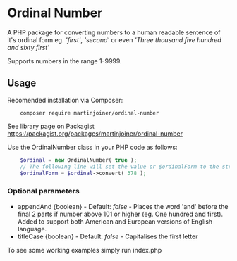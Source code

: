 Ordinal Number
==============

A PHP package for converting numbers to a human readable sentence of it's ordinal form eg. _'first'_, _'second'_ or even _'Three thousand five hundred and sixty first'_ 

Supports numbers in the range 1-9999. 

## Usage

Recomended installation via Composer: 

```
	composer require martinjoiner/ordinal-number
```
See library page on Packagist https://packagist.org/packages/martinjoiner/ordinal-number

Use the OrdinalNumber class in your PHP code as follows: 

```php
	$ordinal = new OrdinalNumber( true );
	// The following line will set the value or $ordinalForm to the string 'three hundred and seventy eighth'
	$ordinalForm = $ordinal->convert( 378 );
```


### Optional parameters

* appendAnd {boolean} - Default: _false_ - Places the word 'and' before the final 2 parts if number above 101 or higher (eg. One hundred and first). Added to support both American and European versions of English language.
* titleCase {boolean} - Default: _false_ - Capitalises the first letter

To see some working examples simply run index.php 
